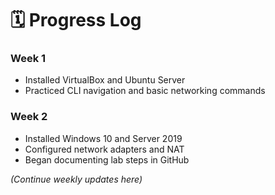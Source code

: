 # 🗓️ Progress Log

### Week 1
- Installed VirtualBox and Ubuntu Server
- Practiced CLI navigation and basic networking commands

### Week 2
- Installed Windows 10 and Server 2019
- Configured network adapters and NAT
- Began documenting lab steps in GitHub

*(Continue weekly updates here)*

